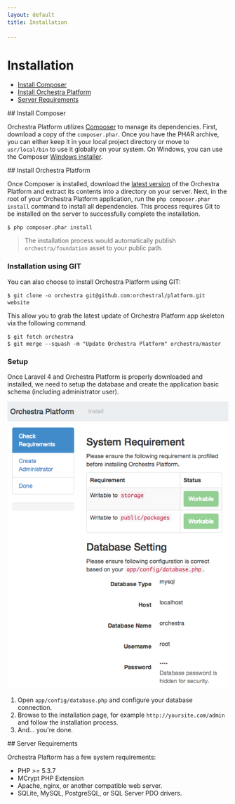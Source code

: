 ```yaml
---
layout: default
title: Installation

---
```


# Installation

* [Install Composer](#install-composer)
* [Install Orchestra Platform](#install-orchestra)
* [Server Requirements](#requirement)

<article id="install-composer">
## Install Composer

Orchestra Platform utilizes [Composer](http://getcomposer.org/) to manage its dependencies. First, download a copy of the `composer.phar`. Once you have the PHAR archive, you can either keep it in your local project directory or move to `usr/local/bin` to use it globally on your system. On Windows, you can use the Composer [Windows installer](https://getcomposer.org/Composer-Setup.exe).

</article>

<article id="install-orchestra">
## Install Orchestra Platform

Once Composer is installed, download the [latest version](https://github.com/orchestral/platform/archive/master.zip) of the Orchestra Platform and extract its contents into a directory on your server. Next, in the root of your Orchestra Platform application, run the `php composer.phar install` command to install all dependencies. This process requires Git to be installed on the server to successfully complete the installation.

	$ php composer.phar install

> The installation process would automatically publish `orchestra/foundation` asset to your public path.

### Installation using GIT

You can also choose to install Orchestra Platform using GIT:

	$ git clone -o orchestra git@github.com:orchestral/platform.git website

This allow you to grab the latest update of Orchestra Platform app skeleton via the following command.

	$ git fetch orchestra
	$ git merge --squash -m "Update Orchestra Platform" orchestra/master


<a name="setup"></a>
### Setup

Once Laravel 4 and Orchestra Platform is properly downloaded and installed, we need to setup the database and create the application basic schema (including administrator user). 

![Setup Page](/assets/img/installation.png)

1. Open `app/config/database.php` and configure your database connection.
2. Browse to the installation page, for example `http://yoursite.com/admin` and follow the installation process.
3. And... you're done.

</article>

<article id="requirement">
## Server Requirements

Orchestra Plaftorm has a few system requirements:

* PHP >= 5.3.7
* MCrypt PHP Extension
* Apache, nginx, or another compatible web server.
* SQLite, MySQL, PostgreSQL, or SQL Server PDO drivers.

</article>
